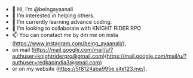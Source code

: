 - 👋 Hi, I’m @beingayaanali
- 👀 I’m interested in helping others.
- 🌱 I’m currently learning advance coding.
- 💞️ I’m looking to collaborate with KNIGHT RIDER RPO
- 📫 You can conatact me by dm me on insta (https://www.instagram.com/being_ayaanali/), 
- on mail (https://mail.google.com/mail/u/?authuser=knightriderpro@gmail.com)(https://mail.google.com/mail/u/?authuser=redkapindia3@gmail.com)
- or on my website (https://5f8124aba995e.site123.me/). 

<!---
beingayaanali/beingayaanali is a ✨ special ✨ repository because its `README.md` (this file) appears on your GitHub profile.
You can click the Preview link to take a look at your changes.
--->
